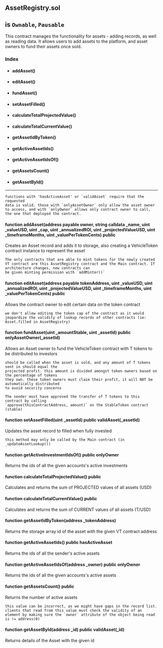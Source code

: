 ## AssetRegistry.sol
## is `Ownable`, `Pausable`

This contract manages the functionality for assets - adding records, as well as reading data. It allows users to add assets to the platform, and asset owners to fund their assets once sold.

### Index

- #### addAsset()
- #### editAsset()
- #### fundAsset()
- #### setAssetFilled()
- #### calculateTotalProjectedValue()
- #### calculateTotalCurrentValue()
- #### getAssetIdByToken()
- #### getActiveAssetIds()
- #### getActiveAssetIdsOf()
- #### getAssetsCount()
- #### getAssetById()
----
```
functions with 'hasActiveAsset' or `validAsset` require that the requested
data is valid. those with `onlyAssetOwner` only allow the asset owner to access, and with `onlyOwner` allows only contract owner to call, the one that deployed the contract.
```

#### function addAsset(address payable owner, string calldata \_name, uint \_valueUSD, uint \_cap, uint \_annualizedROI, uint \_projectedValueUSD, uint \_timeframeMonths, uint \_valuePerTokenCents) public
Creates an Asset record and adds it to storage, also creating a VehicleToken contract instance to represent the asset
```
The only contracts that are able to mint tokens for the newly created VT contract are this AssetRegistry contract and the Main contract. If architecture changes, new contracts can
be given minting permission with `addMinter()`
```

#### function editAsset(address payable tokenAddress, uint \_valueUSD, uint \_annualizedROI, uint \_projectedValueUSD, uint \_timeframeMonths, uint \_valuePerTokenCents) public
Allows the contract owner to edit certain data on the token contract
```
we don't allow editing the token cap of the contract as it would jeopardize the validity of lookup records of other contracts (ie: Asset.filled in AssetRegistry)
```

#### function fundAsset(uint \_amountStable, uint \_assetId) public onlyAssetOwner(\_assetId)
Allows an Asset owner to fund the VehicleToken contract with T tokens to be distributed to investors
```
should be called when the asset is sold, and any amount of T tokens sent in should equal the
projected profit. this amount is divided amongst token owners based on the percentage of tokens
they own. these token owners must claim their profit, it will NOT be automatically distributed
to avoid security concerns
```

```
The sender must have approved the transfer of T tokens to this contract by calling
`approve(thisContractAddress, amount)` on the StableToken contract (stable)
```

#### function setAssetFilled(uint \_assetId) public validAsset(\_assetId)
Updates the asset record to filled when fully invested
```
this method may only be called by the Main contract (in _updateAssetLookup())
```

#### function getActiveInvestmentIdsOf() public onlyOwner
Returns the ids of all the given accounts's active investments


#### function calculateTotalProjectedValue() public
Calculates and returns the sum of PROJECTED values of all assets (USD)

#### function calculateTotalCurrentValue() public
Calculates and returns the sum of CURRENT values of all assets (T/USD)

#### function getAssetIdByToken(address \_tokenAddress)
Returns the storage array id of the asset with the given VT contract address

#### function getActiveAssetIds() public hasActiveAsset
Returns the ids of all the sender's active assets

#### function getActiveAssetIdsOf(address \_owner) public onlyOwner
Returns the ids of all the given accounts's active assets

#### function getAssetsCount() public
Returns the number of active assets
```
this value can be incorrect, as we might have gaps in the record list. clients that read from this value must check the validity of an element by making sure the `owner` attribute of the object being read is != address(0)
```

#### function getAssetById(address \_id) public validAsset(\_id)
Returns details of the Asset with the given id
